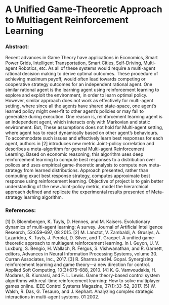 # A Unified Game-Theoretic Approach to Multiagent Reinforcement Learning

### Abstract:

Recent advances in Game Theory have applications in Economics, Smart Power Grids,
Intelligent Transportation, Smart Cities, Self-Driving, Multi-agent Robotics, etc. As all of
these systems would require a multi-agent rational decision making to derive optimal outcomes. These procedure of achieving maximum payoff, would often lead towards competing or
cooperative strategy outcomes for an independent rational agent. One similar rational agent
is the learning agent using reinforcement learning to explore and exploit the environment,
in order to learn optimal policy. However, similar approach does not work as effectively for
multi-agent setting, where since all the agents have shared state-space, one agent’s learned
policy might over-fit to other agent’s policies or may fail to generalize during execution. One
reason is, reinforcement learning agent is an independent agent, which interacts only with
Markovian and static environment. But, These assumptions does not hold for Multi-agent
setting, where agent has to react dynamically based on other agent’s behaviours. To accommodate such issues and effectively learn best responses for each agent, authors in [2] introduces
new metric Joint-policy correlation and describes a meta-algorithm for general Multi-agent
Reinforcement Learning. Based on economic reasoning, this algorithm uses deep reinforcement learning to compute best responses to a distribution over polices and uses empirical
game-theoretic analysis to compute new meta-strategy from learned distributions. Approach
presented, rather than computing exact best response strategy, computes approximate best
response using reinforcement learning. Objective of project is to gain better understanding
of the new Joint-policy metric, model the hierarchical approach defined and replicate the experimental results presented of Meta-strategy learning algorithm.


### References:

[1] D. Bloembergen, K. Tuyls, D. Hennes, and M. Kaisers. Evolutionary dynamics of multi-agent learning:
A survey. Journal of Artificial Intelligence Research, 53:659–697, 08 2015.
[2] M. Lanctot, V. Zambaldi, A. Gruslys, A. Lazaridou, K. Tuyls, J. Perolat, D. Silver, and T. Graepel.
A unified game-theoretic approach to multiagent reinforcement learning. In I. Guyon, U. V. Luxburg,
S. Bengio, H. Wallach, R. Fergus, S. Vishwanathan, and R. Garnett, editors, Advances in Neural Information Processing Systems, volume 30. Curran Associates, Inc., 2017.
[3] R. Sharma and M. Gopal. Synergizing reinforcement learning and game theory—a new direction for
control. Applied Soft Computing, 10(3):675–688, 2010.
[4] K. G. Vamvoudakis, H. Modares, B. Kiumarsi, and F. L. Lewis. Game theory-based control system
algorithms with real-time reinforcement learning: How to solve multiplayer games online. IEEE Control
Systems Magazine, 37(1):33–52, 2017.
[5] W. Walsh, R. Das, G. Tesauro, and J. Kephart. Analyzing complex strategic interactions in multi-agent
systems. 01 2002.
